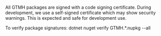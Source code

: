 All GTMH packages are signed with a code signing certificate.
During development, we use a self-signed certificate which may
show security warnings. This is expected and safe for development use.

To verify package signatures:
dotnet nuget verify GTMH.*.nupkg --all

